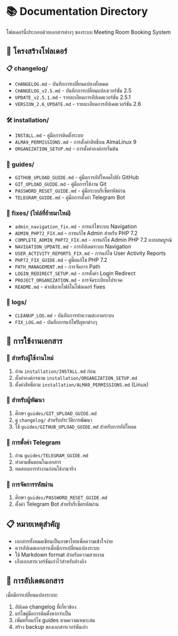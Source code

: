 # 📚 Documentation Directory

โฟลเดอร์นี้ประกอบด้วยเอกสารต่างๆ ของระบบ Meeting Room Booking System

## 📁 โครงสร้างโฟลเดอร์

### 📋 **changelog/**
- `CHANGELOG.md` - บันทึกการเปลี่ยนแปลงทั้งหมด
- `CHANGELOG_v2.5.md` - บันทึกการเปลี่ยนแปลงเวอร์ชัน 2.5
- `UPDATE_v2.5.1.md` - รายละเอียดการอัปเดตเวอร์ชัน 2.5.1
- `VERSION_2.6_UPDATE.md` - รายละเอียดการอัปเดตเวอร์ชัน 2.6

### 🛠️ **installation/**
- `INSTALL.md` - คู่มือการติดตั้งระบบ
- `ALMA9_PERMISSIONS.md` - การตั้งค่าสิทธิ์บน AlmaLinux 9
- `ORGANIZATION_SETUP.md` - การตั้งค่าองค์กรเริ่มต้น

### 📖 **guides/**
- `GITHUB_UPLOAD_GUIDE.md` - คู่มือการอัปโหลดไปยัง GitHub
- `GIT_UPLOAD_GUIDE.md` - คู่มือการใช้งาน Git
- `PASSWORD_RESET_GUIDE.md` - คู่มือระบบรีเซ็ตรหัสผ่าน
- `TELEGRAM_GUIDE.md` - คู่มือการตั้งค่า Telegram Bot

### 🔧 **fixes/** (ไฟล์ที่ย้ายมาใหม่)
- `admin_navigation_fix.md` - การแก้ไขระบบ Navigation
- `ADMIN_PHP72_FIX.md` - การแก้ไข Admin สำหรับ PHP 7.2
- `COMPLETE_ADMIN_PHP72_FIX.md` - การแก้ไข Admin PHP 7.2 แบบสมบูรณ์
- `NAVIGATION_UPDATE.md` - การอัปเดตระบบ Navigation
- `USER_ACTIVITY_REPORTS_FIX.md` - การแก้ไข User Activity Reports
- `PHP72_FIX_GUIDE.md` - คู่มือแก้ไข PHP 7.2
- `PATH_MANAGEMENT.md` - การจัดการ Path
- `LOGIN_REDIRECT_SETUP.md` - การตั้งค่า Login Redirect
- `PROJECT_ORGANIZATION.md` - การจัดระเบียบโปรเจค
- `README.md` - คำอธิบายไฟล์ในโฟลเดอร์ fixes

### 📝 **logs/**
- `CLEANUP_LOG.md` - บันทึกการทำความสะอาดระบบ
- `FIX_LOG.md` - บันทึกการแก้ไขปัญหาต่างๆ

## 🎯 การใช้งานเอกสาร

### 👥 **สำหรับผู้ใช้งานใหม่**
1. อ่าน `installation/INSTALL.md` ก่อน
2. ตั้งค่าองค์กรตาม `installation/ORGANIZATION_SETUP.md`
3. ตั้งค่าสิทธิ์ตาม `installation/ALMA9_PERMISSIONS.md` (Linux)

### 🔧 **สำหรับผู้พัฒนา**
1. ศึกษา `guides/GIT_UPLOAD_GUIDE.md`
2. ดู `changelog/` สำหรับประวัติการพัฒนา
3. ใช้ `guides/GITHUB_UPLOAD_GUIDE.md` สำหรับการอัปโหลด

### 📱 **การตั้งค่า Telegram**
1. อ่าน `guides/TELEGRAM_GUIDE.md`
2. ทำตามขั้นตอนในเอกสาร
3. ทดสอบการทำงานก่อนใช้งานจริง

### 🔐 **การจัดการรหัสผ่าน**
1. ศึกษา `guides/PASSWORD_RESET_GUIDE.md`
2. ตั้งค่า Telegram Bot สำหรับรีเซ็ตรหัสผ่าน

## 📋 **หมายเหตุสำคัญ**

- เอกสารทั้งหมดเขียนเป็นภาษาไทยเพื่อความเข้าใจง่าย
- ควรอัปเดตเอกสารเมื่อมีการเปลี่ยนแปลงระบบ
- ใช้ Markdown format สำหรับความสวยงาม
- เก็บเอกสารเวอร์ชันเก่าไว้สำหรับอ้างอิง

## 🔄 **การอัปเดตเอกสาร**

เมื่อมีการเปลี่ยนแปลงระบบ:
1. อัปเดต changelog ที่เกี่ยวข้อง
2. แก้ไขคู่มือการติดตั้งหากจำเป็น
3. เพิ่มหรือแก้ไข guides ตามความเหมาะสม
4. สร้าง backup ของเอกสารเวอร์ชันเก่า